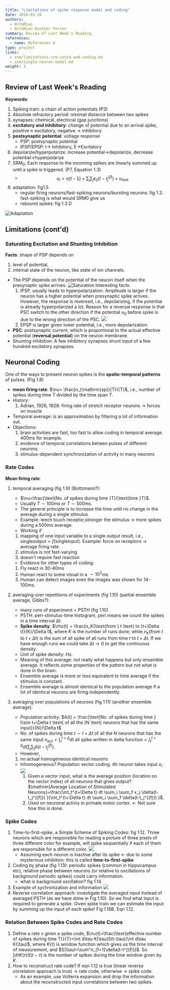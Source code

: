 ```yaml
---
title: "Limitations of spike response model and coding"
date: 2016-03-18
authors:
  - OctoMiao
  - OctoMiao Another Person
summary: Review of Last Week's Reading
references:
  - name: References A
type: project
links:
  - snm/limitations-srm-contd-and-coding.md
  - snm/single-neuron-model.md
weight: 3
---
```


## Review of Last Week's Reading

**Keywords**:

1. Spiking train: a chain of action potentials (P3)
2. Absolute refractory period: minimal distance between two spikes
3. synapses: chemical, electrical (gap junctions)
4. **excitatory and inhibitory**: change of potential due to an arrival spike, positive-> excitatory, negative -> inhibitory
5. **postsynaptic potential**: voltage response
   - PSP: postsynaptic potential
   - IPSP/EPSP: I-> Inhibitory, E->Excitatory
6. depolarize/hyperpolarize: increase potential->depolarize, decrease potential->hyperpolarize
7. $\text{SRM}_0$: Each response to the incoming spikes are linearly summed up until a spike is triggered. (P7, Equation 1.3)
   - $$u_i=\eta(t-\hat t_i)+ \sum_j \sum_f \epsilon_{ij}(t-t_j^{(f)}) + u_{\mathrm{rest}} $$
8. adaptation: fig1.5
   - regular firing neurons/fast-spiking neurons/bursting neurons: fig 1.3. fast-spiking is what would SRM0 give us
   - rebound spikes: fig 1.3 D

![Adaptation](https://raw.githubusercontent.com/neuronstar/spiking-neuron-models/master/assets/limitations-srm-contd-and-coding/adaptation-of-neurons.png)

## Limitations (cont'd)

### Saturating Excitation and Shunting Inhibition

**Facts**: shape of PSP depends on

1. level of potential,
2. internal state of the neuron, like state of ion channels.

- The PSP depends on the potential of the neuron itself when the presynaptic spike arrives.
  ![Saturation](https://raw.githubusercontent.com/neuronstar/spiking-neuron-models/master/assets/limitations-srm-contd-and-coding/saturation.png)
  Interesting facts:
  1. IPSP, usually leads to hyperpolarization. Amplitude is larger if the neuron has a higher potential when presynaptic spike arrives. However, the response is reversed, i.e., depolarizing, if the potential is already hyperpolarized a lot. Reason for a reversal response is that PSC switch to the other direction if the potential $u_0$ before spike is due to the wrong direction of the PSC.
     ![](https://raw.githubusercontent.com/neuronstar/spiking-neuron-models/master/assets/limitations-srm-contd-and-coding/reversed-ipsp.png)
  2. EPSP is larger given lower potential, i.e., more depolarization.
- **PSC**: postsynaptic current, which is proportional to the actual effective potential (**reversal potential**) on the neuron membrane.
- Shunting inhibition: A few inhibitory synapses shunt input of a few hundred excitatory synapses.

## Neuronal Coding

One of the ways to present neuron spikes is the **spatio-temporal patterns** of pulses. (Fig 1.8)

- **mean firing rate**: $\nu= \frac{n_{\mathrm{sp}}(T)}{T}$, i.e., number of spikes during time $T$ divided by the time span $T$.
- History:
  1. Adrian, 1926, 1928: firing rate of stretch receptor neurons -> forces on muscle
- Temporal average: is an approximation by filtering a lot of information out.
- Objections:
  1. brain activities are fast, too fast to allow coding in temporal average. 400ms for example.
  2. evidence of temporal correlations betwen pulses of different neurons.
  3. stimulus-dependent synchronization of activity in many neurons

### Rate Codes

**Mean firing rate**:

1. temporal averaging (fig 1.9) (Boltzmann?):

   - $\nu=\frac{\text{No. of spikes during time }T}{\text{time }T}$.
   - Usually $T\sim 100\mathrm{ms}$ or $T\sim 500\mathrm{ms}$.
   - The general principle is to increase the time until no change in the average during a single stimulus.
   - Example: leech touch receptor,stronger the stimulus -> more spikes during a $500\mathrm{ms}$ average.
   - Working if

   1. mapping of one input variable to a single output result, i.e., $\mathrm{single output}=f(\mathrm{single input})$. Example: force on receptors -> average firing rate.
   2. stimulus is not fast-varying
   3. doesn't require fast reaction

   - Evidence for other types of coding:

   1. Fly react in 30-40ms
   2. Human react to some visual in a $\sim 10^2$ms
   3. Human can detect images even the images was shown for 14-100ms.

2. averaging over repetitions of experiments (fig 1.10) (partial ensemble average, Gibbs?):
   - many runs of experiment + PSTH (fig 1.10)
   - PSTH: peri-stimulus-time histogram, peri means we count the spikes in a time interval $\Delta t$.
   - **Spike density**: $\rho(t) = \frac{n_K(\text{from } t \text{ to }t+\Delta t)}{K}/\Delta t$, where $K$ is the number of runs done, while $n_K(\text{from } t \text{ to }t+\Delta t)$ is the sum of all spike of all runs from time $t$ to $t+\Delta t$. If we have enough runs we could take $\Delta t\to 0$ to get the continuous density.
   - Unit of spike density: Hz.
   - Meaning of this average: not really what happens but only ensemble average. It reflects some properties of the pattern but not what is done in the brain.
   - Ensemble average is more or less equivalent to time average if the stimulus is constant.
   - Ensemble average is almost identical to the population average if a lot of identical neurons are firing independently.
3. averaging over populations of neurons (fig 1.11) (another ensemble average):
   - Population activity: $A(t) = \frac{\text{No. of spikes during time } t\sim t+\Delta t \text{ of all the }N \text{ neurons that has the same input}}{N}/\Delta t$
   - No. of spikes during time $t\sim t+\Delta t$ of all the $N$ neurons that has the same input $n_{act}=\int_t^{t+\Delta}dt \text{ all spike written in delta function}=\int_t^{t+\Delta}dt \sum_j\sum_f \delta(t-t_j^{(f)})$.
   - However,
   1. no actual homogeneous identical neurons
   - Inhomogeneous? Population vector coding. $i$th neuron takes input $x_i$.
     ![](https://raw.githubusercontent.com/neuronstar/spiking-neuron-models/master/assets/limitations-srm-contd-and-coding/population-vector-coding.png)
     1. Given a vector input, what is the average position (location on the vector index) of all neurons that gives output?
        $\mathrm{Average Location of Stimulated Neurons}=\frac{\int_t^{t+\Delta t} dt \sum_i \sum_f x_j \delta(t-t_j^{(f)}) }{\int_t^{t+\Delta t} dt \sum_i \sum_f \delta(t-t_j^{(f)}) }$.
     2. Used on neuronal activiy in primate motor cortex. <- Not sure how this is done.

### Spike Codes

1. Time-to-first-spike, a Simple Scheme of Spiking Codes: fig 1.12. Three neurons which are responsible for reading a picture of three pixels of three different color for example, will spike sequentially if each of them are responsible for a different color.
   ![](https://raw.githubusercontent.com/neuronstar/spiking-neuron-models/master/assets/limitations-srm-contd-and-coding/simple-spike-coding-model-of-visual.png)
   - Assuming each neuron is inactive after its spike <- due to some mysterious inhibition: this is called **time-to-first-spike**
2. Coding by phase (fig 1.13): periodic spikes (common in hippocampus etc), relative phase between neurons (or relative to oscillatioins of background periodic spikes) could carry information.
   - what is background oscillation? fig 1.14
3. Example of sychronization and information
   ![](https://raw.githubusercontent.com/neuronstar/spiking-neuron-models/master/assets/limitations-srm-contd-and-coding/synchronized-for-same-objects.png)
4. Reverse correlation approach: investigate the averaged input instead of averaged PSTH (as we have done in Fig 1.10). So we find what input is required to generate a spike. Given spike train we can estimate the input by summing up the input of each spike! Fig 1.16B. Eqn 1.12.

### Relation Between Spike Codes and Rate Codes

1. Define a rate $\nu$ given a spike code, $\nu(t)=\frac{\text{effective number of spikes during time T}}{T}=\int d\tau K(\tau)S(t-\tau)/\int d\tau K(\tau)$, where $K(\tau)$ is window function which gives us the time interval of measurement, and $S(\tau)=\sum^n_{f=1}\delta(t-t^{(f)})$. So $\int d\tau K(\tau)S(t-\tau)$ is the number of spikes during the time window given by $K$.
2. How to reconstruct rate code? If eqn 1.12 is true (linear reverse correlation approach is true) -> rate code, otherwise -> spike code.
   - As an example, use Volterra expansion and drop the information about the reconstructed input correlations between two spikes.
